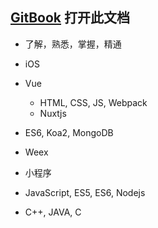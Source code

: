 ## [GitBook](https://www.gitbook.com/) 打开此文档

- 了解，熟悉，掌握，精通

- iOS

- Vue
	- HTML, CSS, JS, Webpack 
	- Nuxtjs

- ES6, Koa2, MongoDB

- Weex
- 小程序

- JavaScript, ES5, ES6, Nodejs
- C++, JAVA, C



